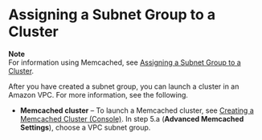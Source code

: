# Assigning a Subnet Group to a Cluster<a name="SubnetGroups.Assigning"></a>

**Note**  
For information using Memcached, see [Assigning a Subnet Group to a Cluster](https://docs.aws.amazon.com/AmazonElastiCache/latest/mem-ug/SubnetGroups.Assigning.html)\.

After you have created a subnet group, you can launch a cluster in an Amazon VPC\. For more information, see the following\.
+ **Memcached cluster** – To launch a Memcached cluster, see [Creating a Memcached Cluster \(Console\)](Clusters.Create.CON.Memcached.md)\. In step 5\.a \(**Advanced Memcached Settings**\), choose a VPC subnet group\.